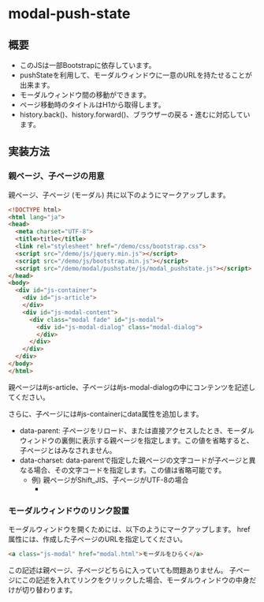 # modal-push-state

## 概要
* このJSは一部Bootstrapに依存しています。
* pushStateを利用して、モーダルウィンドウに一意のURLを持たせることが出来ます。
* モーダルウィンドウ間の移動ができます。
* ページ移動時のタイトルはH1から取得します。
* history.back()、history.forward()、ブラウザーの戻る・進むに対応しています。

## 実装方法

### 親ページ、子ページの用意

親ページ、子ページ (モーダル) 共に以下のようにマークアップします。

```HTML
<!DOCTYPE html>
<html lang="ja">
<head>
  <meta charset="UTF-8">
  <title>title</title>
  <link rel="stylesheet" href="/demo/css/bootstrap.css">
  <script src="/demo/js/jquery.min.js"></script>
  <script src="/demo/js/bootstrap.min.js"></script>
  <script src="/demo/modal/pushstate/js/modal_pushstate.js"></script>
</head>
<body>
  <div id="js-container">
    <div id="js-article">
    </div>
    <div id="js-modal-content">
      <div class="modal fade" id="js-modal">
        <div id="js-modal-dialog" class="modal-dialog">
        </div>
      </div>
    </div>
  </div>
</body>
</html>
```

親ページは#js-article、子ページは#js-modal-dialogの中にコンテンツを記述してください。

さらに、子ページには#js-containerにdata属性を追加します。
* data-parent: 子ページをリロード、または直接アクセスしたとき、モーダルウィンドウの裏側に表示する親ページを指定します。この値を省略すると、子ページとはみなされません。
* data-charset: data-parentで指定した親ページの文字コードが子ページと異なる場合、その文字コードを指定します。この値は省略可能です。
  * 例) 親ページがShift_JIS、子ページがUTF-8の場合
    * <div id="js-container" data-parent="hogehoge.html" data-charset="Shift_JIS">

### モーダルウィンドウのリンク設置

モーダルウィンドウを開くためには、以下のようにマークアップします。
href属性には、作成した子ページのURLを指定してください。

```HTML
<a class="js-modal" href="modal.html">モーダルをひらく</a>
```

この記述は親ページ、子ページどちらに入っていても問題ありません。
子ページにこの記述を入れてリンクをクリックした場合、モーダルウィンドウの中身だけが切り替わります。

